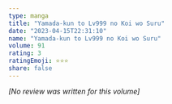 ```yaml
---
type: manga
title: "Yamada-kun to Lv999 no Koi wo Suru"
date: "2023-04-15T22:31:10"
name: "Yamada-kun to Lv999 no Koi wo Suru"
volume: 91
rating: 3
ratingEmoji: ⭐️⭐️⭐️
share: false
---
```


*[No review was written for this volume]*
